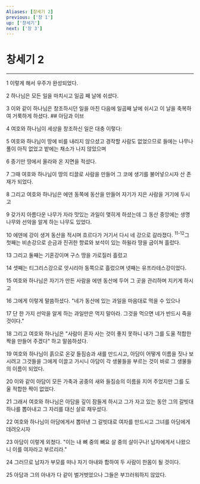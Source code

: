 ```yaml
---
Aliases: [창세기 2]
previous: ['창 1']
up: ['창세기']
next: ['창 3']
---
```

# 창세기 2

***


1 이렇게 해서 우주가 완성되었다. 

2 하나님은 모든 일을 마치시고 일곱 째 날에 쉬셨다. 

3 이와 같이 하나님은 창조하시던 일을 마친 다음에 일곱째 날에 쉬시고 이 날을 축복하여 거룩하게 하셨다. ## 아담과 이브 

4 여호와 하나님이 세상을 창조하신 일은 대충 이렇다: 

5 여호와 하나님이 땅에 비를 내리지 않으셨고 경작할 사람도 없었으므로 들에는 나무나 풀이 아직 없었고 밭에는 채소가 나지 않았으며 

6 증기만 땅에서 올라와 온 지면을 적셨다. 

7 그때 여호와 하나님이 땅의 티끌로 사람을 만들어 그 코에 생기를 불어넣으시자 산 존재가 되었다. 

8 그리고 여호와 하나님은 에덴 동쪽에 동산을 만들어 자기가 지은 사람을 거기에 두시고 

9 갖가지 아름다운 나무가 자라 맛있는 과일이 맺히게 하셨는데 그 동산 중앙에는 생명 나무와 선악을 알게 하는 나무도 있었다. 

10 에덴에 강이 생겨 동산을 적시며 흐르다가 거기서 다시 네 강으로 갈라졌다. <sup class="versenum">11-12</sup>그 첫째는 비손강으로 순금과 진귀한 향료와 보석이 있는 하윌라 땅을 굽이쳐 흘렀다. 

13 그리고 둘째는 기혼강이며 구스 땅을 가로질러 흘렀고 

14 셋째는 티그리스강으로 앗시리아 동쪽으로 흘렀으며 넷째는 유프라테스강이었다. 

15 여호와 하나님은 자기가 만든 사람을 에덴 동산에 두어 그 곳을 관리하며 지키게 하시고 

16 그에게 이렇게 말씀하셨다. "네가 동산에 있는 과일을 마음대로 먹을 수 있으나 

17 단 한 가지 선악을 알게 하는 과일만은 먹지 말아라. 그것을 먹으면 네가 반드시 죽을 것이다." 

18 그리고 여호와 하나님은 "사람이 혼자 사는 것이 좋지 못하니 내가 그를 도울 적합한 짝을 만들어 주겠다" 하고 말씀하셨다. 

19 여호와 하나님이 흙으로 온갖 들짐승과 새를 만드시고, 아담이 어떻게 이름을 짓나 보시려고 그것들을 그에게 이끌고 가시니 아담이 각 생물들을 부르는 것이 바로 그 생물들의 이름이 되었다. 

20 이와 같이 아담이 모든 가축과 공중의 새와 들짐승의 이름을 지어 주었지만 그를 도울 적합한 짝이 없었다. 

21 그래서 여호와 하나님은 아담을 깊이 잠들게 하시고 그가 자고 있는 동안 그의 갈빗대 하나를 뽑아내고 그 자리를 대신 살로 채우셨다. 

22 여호와 하나님이 아담에게서 뽑아낸 그 갈빗대로 여자를 만드시고 그녀를 아담에게 데려오시자 

23 아담이 이렇게 외쳤다. "이는 내 뼈 중의 뼈요 살 중의 살이구나! 남자에게서 나왔으니 이를 여자라고 부르리라." 

24 그러므로 남자가 부모를 떠나 자기 아내와 합하여 두 사람이 한몸이 될 것이다. 

25 아담과 그의 아내가 다 같이 벌거벗었으나 그들은 부끄러워하지 않았다.
